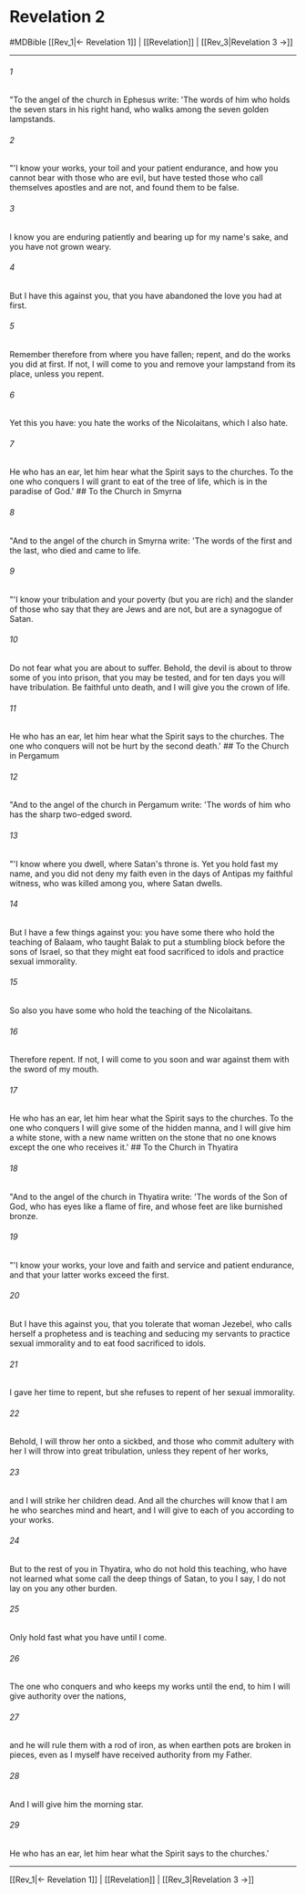 # Revelation 2
#MDBible
[[Rev_1|← Revelation 1]] | [[Revelation]] | [[Rev_3|Revelation 3 →]]

***

###### 1 

"To the angel of the church in Ephesus write: 'The words of him who holds the seven stars in his right hand, who walks among the seven golden lampstands. 

###### 2 

"'I know your works, your toil and your patient endurance, and how you cannot bear with those who are evil, but have tested those who call themselves apostles and are not, and found them to be false. 

###### 3 

I know you are enduring patiently and bearing up for my name's sake, and you have not grown weary. 

###### 4 

But I have this against you, that you have abandoned the love you had at first. 

###### 5 

Remember therefore from where you have fallen; repent, and do the works you did at first. If not, I will come to you and remove your lampstand from its place, unless you repent. 

###### 6 

Yet this you have: you hate the works of the Nicolaitans, which I also hate. 

###### 7 

He who has an ear, let him hear what the Spirit says to the churches. To the one who conquers I will grant to eat of the tree of life, which is in the paradise of God.' ## To the Church in Smyrna 

###### 8 

"And to the angel of the church in Smyrna write: 'The words of the first and the last, who died and came to life. 

###### 9 

"'I know your tribulation and your poverty (but you are rich) and the slander of those who say that they are Jews and are not, but are a synagogue of Satan. 

###### 10 

Do not fear what you are about to suffer. Behold, the devil is about to throw some of you into prison, that you may be tested, and for ten days you will have tribulation. Be faithful unto death, and I will give you the crown of life. 

###### 11 

He who has an ear, let him hear what the Spirit says to the churches. The one who conquers will not be hurt by the second death.' ## To the Church in Pergamum 

###### 12 

"And to the angel of the church in Pergamum write: 'The words of him who has the sharp two-edged sword. 

###### 13 

"'I know where you dwell, where Satan's throne is. Yet you hold fast my name, and you did not deny my faith even in the days of Antipas my faithful witness, who was killed among you, where Satan dwells. 

###### 14 

But I have a few things against you: you have some there who hold the teaching of Balaam, who taught Balak to put a stumbling block before the sons of Israel, so that they might eat food sacrificed to idols and practice sexual immorality. 

###### 15 

So also you have some who hold the teaching of the Nicolaitans. 

###### 16 

Therefore repent. If not, I will come to you soon and war against them with the sword of my mouth. 

###### 17 

He who has an ear, let him hear what the Spirit says to the churches. To the one who conquers I will give some of the hidden manna, and I will give him a white stone, with a new name written on the stone that no one knows except the one who receives it.' ## To the Church in Thyatira 

###### 18 

"And to the angel of the church in Thyatira write: 'The words of the Son of God, who has eyes like a flame of fire, and whose feet are like burnished bronze. 

###### 19 

"'I know your works, your love and faith and service and patient endurance, and that your latter works exceed the first. 

###### 20 

But I have this against you, that you tolerate that woman Jezebel, who calls herself a prophetess and is teaching and seducing my servants to practice sexual immorality and to eat food sacrificed to idols. 

###### 21 

I gave her time to repent, but she refuses to repent of her sexual immorality. 

###### 22 

Behold, I will throw her onto a sickbed, and those who commit adultery with her I will throw into great tribulation, unless they repent of her works, 

###### 23 

and I will strike her children dead. And all the churches will know that I am he who searches mind and heart, and I will give to each of you according to your works. 

###### 24 

But to the rest of you in Thyatira, who do not hold this teaching, who have not learned what some call the deep things of Satan, to you I say, I do not lay on you any other burden. 

###### 25 

Only hold fast what you have until I come. 

###### 26 

The one who conquers and who keeps my works until the end, to him I will give authority over the nations, 

###### 27 

and he will rule them with a rod of iron, as when earthen pots are broken in pieces, even as I myself have received authority from my Father. 

###### 28 

And I will give him the morning star. 

###### 29 

He who has an ear, let him hear what the Spirit says to the churches.' 

***

[[Rev_1|← Revelation 1]] | [[Revelation]] | [[Rev_3|Revelation 3 →]]
